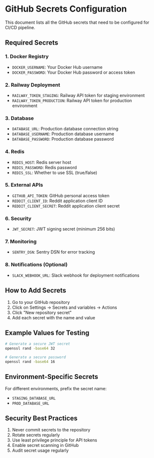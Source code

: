# GitHub Secrets Configuration

This document lists all the GitHub secrets that need to be configured for CI/CD pipeline.

## Required Secrets

### 1. Docker Registry
- `DOCKER_USERNAME`: Your Docker Hub username
- `DOCKER_PASSWORD`: Your Docker Hub password or access token

### 2. Railway Deployment
- `RAILWAY_TOKEN_STAGING`: Railway API token for staging environment
- `RAILWAY_TOKEN_PRODUCTION`: Railway API token for production environment

### 3. Database
- `DATABASE_URL`: Production database connection string
- `DATABASE_USERNAME`: Production database username
- `DATABASE_PASSWORD`: Production database password

### 4. Redis
- `REDIS_HOST`: Redis server host
- `REDIS_PASSWORD`: Redis password
- `REDIS_SSL`: Whether to use SSL (true/false)

### 5. External APIs
- `GITHUB_API_TOKEN`: GitHub personal access token
- `REDDIT_CLIENT_ID`: Reddit application client ID
- `REDDIT_CLIENT_SECRET`: Reddit application client secret

### 6. Security
- `JWT_SECRET`: JWT signing secret (minimum 256 bits)

### 7. Monitoring
- `SENTRY_DSN`: Sentry DSN for error tracking

### 8. Notifications (Optional)
- `SLACK_WEBHOOK_URL`: Slack webhook for deployment notifications

## How to Add Secrets

1. Go to your GitHub repository
2. Click on Settings → Secrets and variables → Actions
3. Click "New repository secret"
4. Add each secret with the name and value

## Example Values for Testing

```bash
# Generate a secure JWT secret
openssl rand -base64 32

# Generate a secure password
openssl rand -base64 16
```

## Environment-Specific Secrets

For different environments, prefix the secret name:
- `STAGING_DATABASE_URL`
- `PROD_DATABASE_URL`

## Security Best Practices

1. Never commit secrets to the repository
2. Rotate secrets regularly
3. Use least privilege principle for API tokens
4. Enable secret scanning in GitHub
5. Audit secret usage regularly
